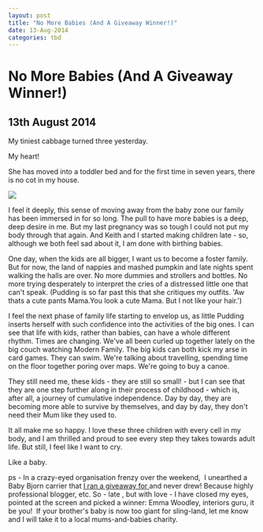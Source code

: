 ```yaml
---
layout: post
title: "No More Babies (And A Giveaway Winner!)"
date: 13-Aug-2014
categories: tbd
---
```


# No More Babies (And A Giveaway Winner!)

## 13th August 2014

My tiniest cabbage turned three yesterday.

My heart!

She has moved into a toddler bed and for the first time in seven years,   there is no cot in my house.

<img class="photo-horiz" src="https://scontent-b-lax.xx.fbcdn.net/hphotos-xfp1/t1.0-9/p526x296/10584107_10152690006511869_5622747307038048979_n.jpg" />

I feel it deeply, this sense of moving away from the baby zone our family has been immersed in for so long. The pull to have more babies is a deep, deep desire in me. But my last pregnancy was so tough I could not put my body through that again. And Keith and I started making children late - so, although we both feel sad about it, I am done with birthing babies.

One day, when the kids are all bigger, I want us to become a foster family. But for now, the land of nappies and mashed pumpkin and late nights spent walking the halls are over. No more dummies and strollers and bottles. No more trying desperately to interpret the cries of a distressed little one that can't speak. (Pudding is so far past this that she critiques my outfits. 'Aw thats a cute pants Mama.You look a cute Mama. But I not like your hair.')

I feel the next phase of family life starting to envelop us, as little Pudding inserts herself with such confidence into the activities of the big ones. I can see that life with kids, rather than babies, can have a whole different rhythm. Times are changing. We've all been curled up together lately on the big couch watching Modern Family. The big kids can both kick my arse in card games. They can swim. We're talking about travelling, spending time on the floor together poring over maps. We're going to buy a canoe.

They still need me, these kids - they are still so small! - but I can see that they are one step further along in their process of childhood - which is, after all, a journey of cumulative independence. Day by day, they are becoming more able to survive by themselves, and day by day, they don't need their Mum like they used to.

It all make me so happy. I love these three children with every cell in my body, and I am thrilled and proud to see every step they takes towards adult life. But still, I feel like I want to cry.

Like a baby.

ps - In a crazy-eyed organisation frenzy over the weekend,  I unearthed a Baby Bjorn carrier that <a href="http://mogantosh.com/on-meeting-bloggers-in-real-life-and-a-giveaway-for-you/#comments">I ran a giveaway for </a>and never drew! Because highly professional blogger, etc. So - late , but with love - I have closed my eyes, pointed at the screen and picked a winner: Emma Woodley, interiors guru, it be you!  If your brother's baby is now too giant for sling-land, let me know and I will take it to a local mums-and-babies charity.
